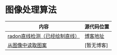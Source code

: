 # 图像处理算法 

内容 | 源代码位置 |  
-|-|
[radon直线检测（已经绘制直线）](./radon_line_detection.m) | [博客地址](https://blog.csdn.net/ModestBean/article/details/104255258) |
[从图像中读取图案](./read_pattern_from_image.m) | [暂无博客] |







